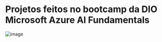 # Projetos feitos no bootcamp da DIO Microsoft Azure AI Fundamentals
![image](https://github.com/Cablade/Projetos-Dio/assets/108036084/e6927614-7c75-4a90-acaa-76fbaf4feff2)

